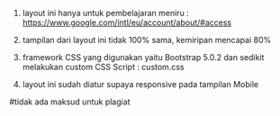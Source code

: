 1. layout ini hanya untuk pembelajaran meniru : https://www.google.com/intl/eu/account/about/#access

2. tampilan dari layout ini tidak 100% sama, kemiripan mencapai 80%

3. framework CSS yang digunakan yaitu Bootstrap 5.0.2 dan sedikit melakukan custom CSS Script : custom.css

4. layout ini sudah diatur supaya responsive pada tampilan Mobile

#tidak ada maksud untuk plagiat

